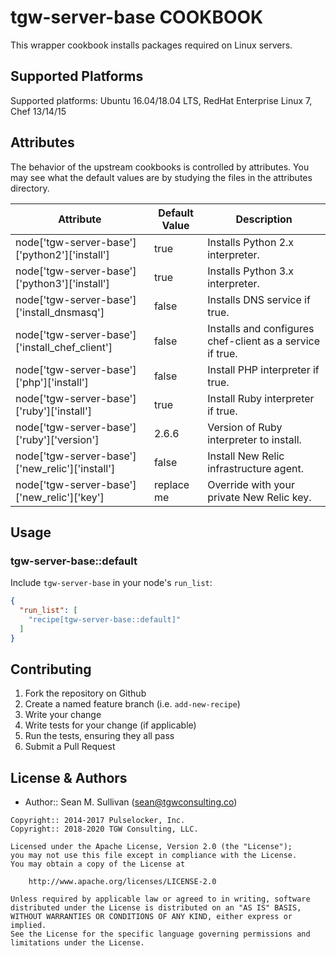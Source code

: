tgw-server-base COOKBOOK
====================

This wrapper cookbook installs packages required on Linux servers.

## Supported Platforms

Supported platforms: Ubuntu 16.04/18.04 LTS, RedHat Enterprise Linux 7, Chef 13/14/15

## Attributes

The behavior of the upstream cookbooks is controlled by attributes.  You may see what the default values are by
studying the files in the attributes directory.

|Attribute   |Default Value   |Description   |
|---|---|---|
| node['tgw-server-base']['python2']['install'] | true | Installs Python 2.x interpreter. |
| node['tgw-server-base']['python3']['install'] | true | Installs Python 3.x interpreter. |
| node['tgw-server-base']['install_dnsmasq'] | false | Installs DNS service if true. |
| node['tgw-server-base']['install_chef_client'] | false | Installs and configures chef-client as a service if true. |
| node['tgw-server-base']['php']['install'] | false | Install PHP interpreter if true. |
| node['tgw-server-base']['ruby']['install'] | true | Install Ruby interpreter if true. |
| node['tgw-server-base']['ruby']['version'] | 2.6.6 | Version of Ruby interpreter to install. |
| node['tgw-server-base']['new_relic']['install'] | false | Install New Relic infrastructure agent. |
| node['tgw-server-base']['new_relic']['key'] | replace me | Override with your private New Relic key. |

## Usage

### tgw-server-base::default

Include `tgw-server-base` in your node's `run_list`:

```json
{
  "run_list": [
    "recipe[tgw-server-base::default]"
  ]
}
```

## Contributing

1. Fork the repository on Github
2. Create a named feature branch (i.e. `add-new-recipe`)
3. Write your change
4. Write tests for your change (if applicable)
5. Run the tests, ensuring they all pass
6. Submit a Pull Request

License & Authors
-----------------
- Author:: Sean M. Sullivan (<sean@tgwconsulting.co>)

```text
Copyright:: 2014-2017 Pulselocker, Inc.
Copyright:: 2018-2020 TGW Consulting, LLC.

Licensed under the Apache License, Version 2.0 (the "License");
you may not use this file except in compliance with the License.
You may obtain a copy of the License at

    http://www.apache.org/licenses/LICENSE-2.0

Unless required by applicable law or agreed to in writing, software
distributed under the License is distributed on an "AS IS" BASIS,
WITHOUT WARRANTIES OR CONDITIONS OF ANY KIND, either express or implied.
See the License for the specific language governing permissions and
limitations under the License.
